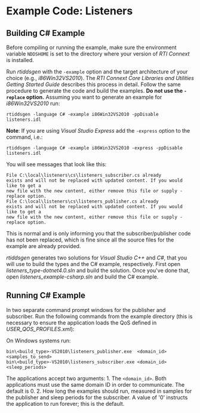 # Example Code: Listeners

## Building C# Example
Before compiling or running the example, make sure the environment variable
`NDDSHOME` is set to the directory where your version of *RTI Connext* is
installed.

Run *rtiddsgen* with the `-example` option and the target architecture of your
choice (e.g., *i86Win32VS2010*). The *RTI Connext Core Libraries and Utilities
Getting Started Guide* describes this process in detail.
Follow the same procedure to generate the code and build the examples. **Do not
use the `-replace` option.** Assuming you want to generate an example for
*i86Win32VS2010* run:
```
rtiddsgen -language C# -example i86Win32VS2010 -ppDisable listeners.idl
```

**Note**: If you are using *Visual Studio Express* add the `-express` option to
the command, i.e.:
```
rtiddsgen -language C# -example i86Win32VS2010 -express -ppDisable listeners.idl
```

You will see messages that look like this:
```
File C:\local\listeners\cs\listeners_subscriber.cs already
exists and will not be replaced with updated content. If you would like to get a
new file with the new content, either remove this file or supply -replace option.
File C:\local\listeners\cs\listeners_publisher.cs already
exists and will not be replaced with updated content. If you would like to get a
new file with the new content, either remove this file or supply -replace option.
```

This is normal and is only informing you that the subscriber/publisher code has
not been replaced, which is fine since all the source files for the example are
already provided.

*rtiddsgen* generates two solutions for *Visual Studio C++* and *C#*, that you
will use to build the types and the C# example, respectively. First open  *listeners_type-dotnet4.0.sln* and build the solution. Once you've done that,
open *listeners_example-csharp.sln* and build the C# example.

## Running C# Example
In two separate command prompt windows for the publisher and subscriber. Run
the following commands from the example directory (this is necessary to ensure
the application loads the QoS defined in *USER_QOS_PROFILES.xml*):

On Windows systems run:
```
bin\<build_type>-VS2010\listeners_publisher.exe  <domain_id> <samples_to_send>
bin\<build_type>-VS2010\listeners_subscriber.exe <domain_id> <sleep_periods>
```

The applications accept two arguments:
    1. The `<domain_id>`. Both applications must use the same domain ID in order
    to communicate. The default is 0.
    2. How long the examples should run, measured in samples for the publisher
    and sleep periods for the subscriber. A value of '0' instructs the
    application to run forever; this is the default.
